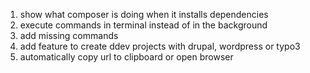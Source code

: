 1. show what composer is doing when it installs dependencies
1. execute commands in terminal instead of in the background
1. add missing commands
1. add feature to create ddev projects with drupal, wordpress or typo3
1. automatically copy url to clipboard or open browser

